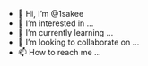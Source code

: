 - 👋 Hi, I’m @1sakee
- 👀 I’m interested in ...
- 🌱 I’m currently learning ...
- 💞️ I’m looking to collaborate on ...
- 📫 How to reach me ...

<!---
1sakee/1sakee is a ✨ special ✨ repository because its `README.md` (this file) appears on your GitHub profile.
You can click the Preview link to take a look at your changes.
--->
